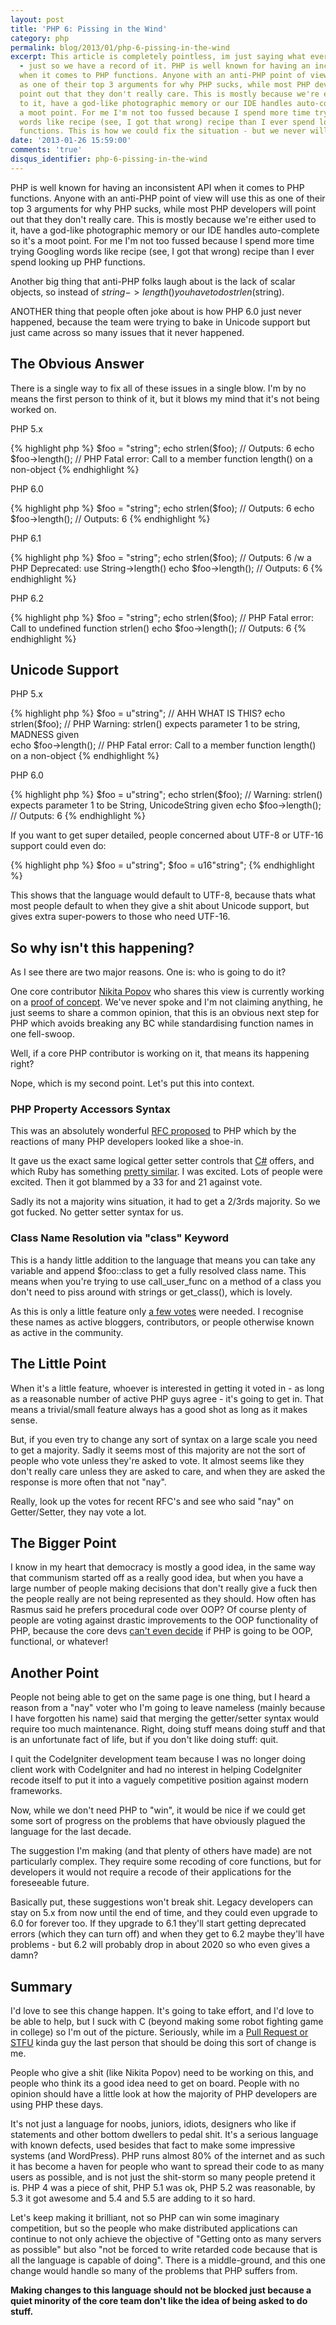 ```yaml
---
layout: post
title: 'PHP 6: Pissing in the Wind'
category: php
permalink: blog/2013/01/php-6-pissing-in-the-wind
excerpt: This article is completely pointless, im just saying what everyone is thinking
  - just so we have a record of it. PHP is well known for having an inconsistent API
  when it comes to PHP functions. Anyone with an anti-PHP point of view will use this
  as one of their top 3 arguments for why PHP sucks, while most PHP developers will
  point out that they don't really care. This is mostly because we're either used
  to it, have a god-like photographic memory or our IDE handles auto-complete so it's
  a moot point. For me I'm not too fussed because I spend more time trying Googling
  words like recipe (see, I got that wrong) recipe than I ever spend looking up PHP
  functions. This is how we could fix the situation - but we never will.
date: '2013-01-26 15:59:00'
comments: 'true'
disqus_identifier: php-6-pissing-in-the-wind
---
```


PHP is well known for having an inconsistent API when it comes to PHP functions. Anyone with an anti-PHP point of view will use this as one of their top 3 arguments for why PHP sucks, while most PHP developers will point out that they don't really care. This is mostly because we're either used to it, have a god-like photographic memory or our IDE handles auto-complete so it's a moot point. For me I'm not too fussed because I spend more time trying Googling words like recipe (see, I got that wrong) recipe than I ever spend looking up PHP functions.

Another big thing that anti-PHP folks laugh about is the lack of scalar objects, so instead of $string->length() you have to do strlen($string).

ANOTHER thing that people often joke about is how PHP 6.0 just never happened, because the team were trying to bake in Unicode support but just came across so many issues that it never happened.

## The Obvious Answer

There is a single way to fix all of these issues in a single blow. I'm by no means the first person to think of it, but it blows my mind that it's not being worked on. 

PHP 5.x

{% highlight php %}
$foo = "string";
echo strlen($foo); // Outputs: 6
echo $foo->length(); // PHP Fatal error:  Call to a member function length() on a non-object
{% endhighlight %}

PHP 6.0

{% highlight php %}
$foo = "string";
echo strlen($foo); // Outputs: 6
echo $foo->length(); // Outputs: 6
{% endhighlight %}

PHP 6.1

{% highlight php %}
$foo = "string";
echo strlen($foo); // Outputs: 6 /w a PHP Deprecated: use String->length()
echo $foo->length(); // Outputs: 6
{% endhighlight %}

PHP 6.2

{% highlight php %}
$foo = "string";
echo strlen($foo); // PHP Fatal error:  Call to undefined function strlen()
echo $foo->length(); // Outputs: 6
{% endhighlight %}

## Unicode Support

PHP 5.x

{% highlight php %}
$foo = u"string"; // AHH WHAT IS THIS?
echo strlen($foo); // PHP Warning:  strlen() expects parameter 1 to be string, MADNESS given    
echo $foo->length(); // PHP Fatal error:  Call to a member function length() on a non-object
{% endhighlight %}

PHP 6.0

{% highlight php %}
$foo = u"string";
echo strlen($foo); // Warning: strlen() expects parameter 1 to be String, UnicodeString given
echo $foo->length(); // Outputs: 6
{% endhighlight %}

If you want to get super detailed, people concerned about UTF-8 or UTF-16 support could even do:

{% highlight php %}
$foo = u"string";
$foo = u16"string";
{% endhighlight %}

This shows that the language would default to UTF-8, because thats what most people default to when they give a shit about Unicode support, but gives extra super-powers to those who need UTF-16.

## So why isn't this happening?

As I see there are two major reasons. One is: who is going to do it? 

One core contributor [Nikita Popov](http://nikic.github.com/) who shares this view is currently working on a [proof of concept](https://github.com/nikic/scalar_objects). We've never spoke and I'm not claiming anything, he just seems to share a common opinion, that this is an obvious next step for PHP which avoids breaking any BC while standardising function names in one fell-swoop.

Well, if a core PHP contributor is working on it, that means its happening right? 

Nope, which is my second point. Let's put this into context.

### PHP Property Accessors Syntax

This was an absolutely wonderful [RFC proposed](https://wiki.php.net/rfc/propertygetsetsyntax-v1.2#voting) to PHP which by the reactions of many PHP developers looked like a shoe-in. 

It gave us the exact same logical getter setter controls that [C#](http://forums.asp.net/t/1191140.aspx) offers, and which Ruby has something [pretty similar](http://www.rubyist.net/~slagell/ruby/accessors.html). I was excited. Lots of people were excited. Then it got blammed by a 33 for and 21 against vote. 

Sadly its not a majority wins situation, it had to get a 2/3rds majority. So we got fucked. No getter setter syntax for us.

### Class Name Resolution via "class" Keyword

This is a handy little addition to the language that means you can take any variable and append $foo::class to get a fully resolved class name. This means when you're trying to use call\_user\_func on a method of a class you don't need to piss around with strings or get_class(), which is lovely.

As this is only a little feature only [a few votes](https://wiki.php.net/rfc/class_name_scalars#votes) were needed. I recognise these names as active bloggers, contributors, or people otherwise known as active in the community.

## The Little Point

When it's a little feature, whoever is interested in getting it voted in - as long as a reasonable number of active PHP guys agree - it's going to get in. That means a trivial/small feature always has a good shot as long as it makes sense.

But, if you even try to change any sort of syntax on a large scale you need to get a majority. Sadly it seems most of this majority are not the sort of people who vote unless they're asked to vote. It almost seems like they don't really care unless they are asked to care, and when they are asked the response is more often that not "nay". 

Really, look up the votes for recent RFC's and see who said "nay" on Getter/Setter, they nay vote a lot.

## The Bigger Point

I know in my heart that democracy is mostly a good idea, in the same way that communism started off as a really good idea, but when you have a large number of people making decisions that don't really give a fuck then the people really are not being represented as they should. How often has Rasmus said he prefers procedural code over OOP? Of course plenty of people are voting against drastic improvements to the OOP functionality of PHP, because the core devs [can't even decide](http://news.php.net/php.internals/64770) if PHP is going to be OOP, functional, or whatever!

## Another Point

People not being able to get on the same page is one thing, but I heard a reason from a "nay" voter who I'm going to leave nameless (mainly because I have forgotten his name) said that merging the getter/setter syntax would require too much maintenance. Right, doing stuff means doing stuff and that is an unfortunate fact of life, but if you don't like doing stuff: quit.

I quit the CodeIgniter development team because I was no longer doing client work with CodeIgniter and had no interest in helping CodeIgniter recode itself to put it into a vaguely competitive position against modern frameworks.

Now, while we don't need PHP to "win", it would be nice if we could get some sort of progress on the problems that have obviously plagued the language for the last decade.

The suggestion I'm making (and that plenty of others have made) are not particularly complex. They require some recoding of core functions, but for developers it would not require a recode of their applications for the foreseeable future.

Basically put, these suggestions won't break shit. Legacy developers can stay on 5.x from now until the end of time, and they could even upgrade to 6.0 for forever too. If they upgrade to 6.1 they'll start getting deprecated errors (which they can turn off) and when they get to 6.2 maybe they'll have problems - but 6.2 will probably drop in about 2020 so who even gives a damn?

## Summary

I'd love to see this change happen. It's going to take effort, and I'd love to be able to help, but I suck with C (beyond making some robot fighting game in college) so I'm out of the picture. Seriously, while im a [Pull Request or STFU](https://spaz.spreadshirt.com/pull-request-or-stfu-black-A6928817) kinda guy the last person that should be doing this sort of change is me.

People who give a shit (like Nikita Popov) need to be working on this, and people who think its a good idea need to get on board. People with no opinion should have a little look at how the majority of PHP developers are using PHP these days. 

It's not just a language for noobs, juniors, idiots, designers who like if statements and other bottom dwellers to pedal shit. It's a serious language with known defects, used besides that fact to make some impressive systems (and WordPress). PHP runs almost 80% of the internet and as such it has become a haven for people who want to spread their code to as many users as possible, and is not just the shit-storm so many people pretend it is. PHP 4 was a piece of shit, PHP 5.1 was ok, PHP 5.2 was reasonable, by 5.3 it got awesome and 5.4 and 5.5 are adding to it so hard. 

Let's keep making it brilliant, not so PHP can win some imaginary competition, but so the people who make distributed applications can continue to not only achieve the objective of "Getting onto as many servers as possible" but also "not be forced to write retarded code because that is all the language is capable of doing". There is a middle-ground, and this one change would handle so many of the problems that PHP suffers from.

**Making changes to this language should not be blocked just because a quiet minority of the core team don't like the idea of being asked to do stuff.**

